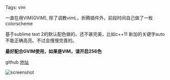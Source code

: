 Tags: vim

一直在用VIM(GVIM), 除了调教vimL，折腾插件外，前段时间自己做了一枚
colorscheme

基于sublime text 2的默认配色做的。还不甚完美，比如c++11 新加的关键字auto
不能正确高亮。不过会慢慢完善的。

**最好配合GVIM使用，如果是VIM，请开启256色**


github [地址](https://github.com/yueyoum/vim-custom)


![screenshot](http://i1297.photobucket.com/albums/ag23/yueyoum/sub_show_zps8b7b1bbb.png)
